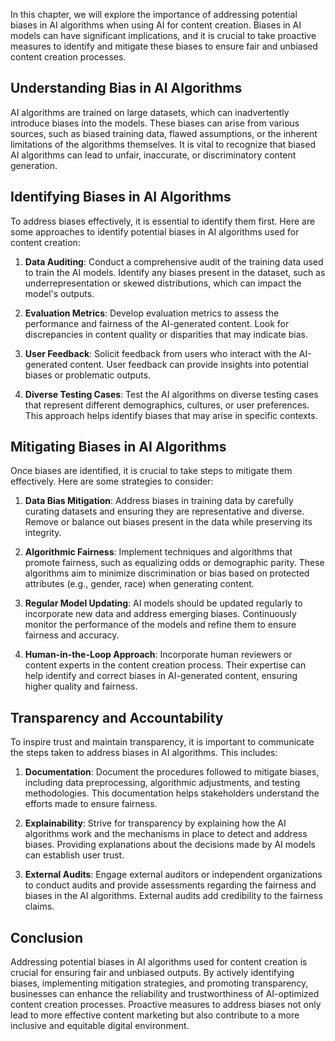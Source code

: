 
In this chapter, we will explore the importance of addressing potential biases in AI algorithms when using AI for content creation. Biases in AI models can have significant implications, and it is crucial to take proactive measures to identify and mitigate these biases to ensure fair and unbiased content creation processes.

## Understanding Bias in AI Algorithms

AI algorithms are trained on large datasets, which can inadvertently introduce biases into the models. These biases can arise from various sources, such as biased training data, flawed assumptions, or the inherent limitations of the algorithms themselves. It is vital to recognize that biased AI algorithms can lead to unfair, inaccurate, or discriminatory content generation.

## Identifying Biases in AI Algorithms

To address biases effectively, it is essential to identify them first. Here are some approaches to identify potential biases in AI algorithms used for content creation:

1. **Data Auditing**: Conduct a comprehensive audit of the training data used to train the AI models. Identify any biases present in the dataset, such as underrepresentation or skewed distributions, which can impact the model's outputs.
    
2. **Evaluation Metrics**: Develop evaluation metrics to assess the performance and fairness of the AI-generated content. Look for discrepancies in content quality or disparities that may indicate bias.
    
3. **User Feedback**: Solicit feedback from users who interact with the AI-generated content. User feedback can provide insights into potential biases or problematic outputs.
    
4. **Diverse Testing Cases**: Test the AI algorithms on diverse testing cases that represent different demographics, cultures, or user preferences. This approach helps identify biases that may arise in specific contexts.
    

## Mitigating Biases in AI Algorithms

Once biases are identified, it is crucial to take steps to mitigate them effectively. Here are some strategies to consider:

1. **Data Bias Mitigation**: Address biases in training data by carefully curating datasets and ensuring they are representative and diverse. Remove or balance out biases present in the data while preserving its integrity.
    
2. **Algorithmic Fairness**: Implement techniques and algorithms that promote fairness, such as equalizing odds or demographic parity. These algorithms aim to minimize discrimination or bias based on protected attributes (e.g., gender, race) when generating content.
    
3. **Regular Model Updating**: AI models should be updated regularly to incorporate new data and address emerging biases. Continuously monitor the performance of the models and refine them to ensure fairness and accuracy.
    
4. **Human-in-the-Loop Approach**: Incorporate human reviewers or content experts in the content creation process. Their expertise can help identify and correct biases in AI-generated content, ensuring higher quality and fairness.
    

## Transparency and Accountability

To inspire trust and maintain transparency, it is important to communicate the steps taken to address biases in AI algorithms. This includes:

1. **Documentation**: Document the procedures followed to mitigate biases, including data preprocessing, algorithmic adjustments, and testing methodologies. This documentation helps stakeholders understand the efforts made to ensure fairness.
    
2. **Explainability**: Strive for transparency by explaining how the AI algorithms work and the mechanisms in place to detect and address biases. Providing explanations about the decisions made by AI models can establish user trust.
    
3. **External Audits**: Engage external auditors or independent organizations to conduct audits and provide assessments regarding the fairness and biases in the AI algorithms. External audits add credibility to the fairness claims.
    

## Conclusion

Addressing potential biases in AI algorithms used for content creation is crucial for ensuring fair and unbiased outputs. By actively identifying biases, implementing mitigation strategies, and promoting transparency, businesses can enhance the reliability and trustworthiness of AI-optimized content creation processes. Proactive measures to address biases not only lead to more effective content marketing but also contribute to a more inclusive and equitable digital environment.
